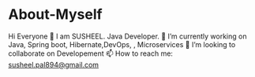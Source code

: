 # About-Myself
Hi Everyone 👋 I am SUSHEEL. Java Developer.  🔭 I’m currently working on Java, Spring boot, Hibernate,DevOps, , Microservices 👯 I’m looking to collaborate on Developement  📫 How to reach me: susheel.pal894@gmail.com
